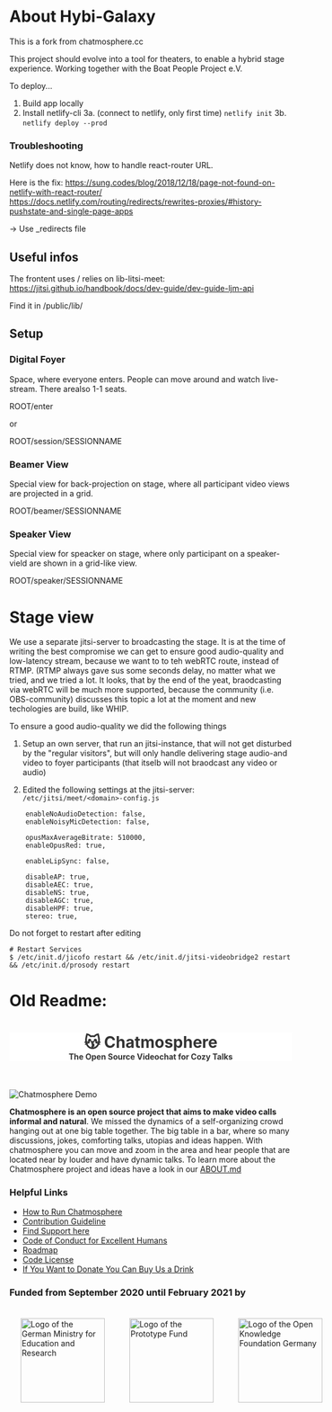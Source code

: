# About Hybi-Galaxy

This is a fork from chatmosphere.cc 

This project should evolve into a tool for theaters, to enable a hybrid stage experience. Working together with the Boat People Project e.V.

To deploy...

1. Build app locally
2. Install netlify-cli
3a. (connect to netlify, only first time) `netlify init`
3b. `netlify deploy --prod`

### Troubleshooting

Netlify does not know, how to handle react-router URL.

Here is the fix: 
https://sung.codes/blog/2018/12/18/page-not-found-on-netlify-with-react-router/
https://docs.netlify.com/routing/redirects/rewrites-proxies/#history-pushstate-and-single-page-apps

-> Use _redirects file

## Useful infos

The frontent uses / relies on lib-litsi-meet: https://jitsi.github.io/handbook/docs/dev-guide/dev-guide-ljm-api

Find it in /public/lib/

## Setup

### Digital Foyer

Space, where everyone enters. People can move around and watch live-stream. There arealso 1-1 seats.

ROOT/enter

or

ROOT/session/SESSIONNAME

### Beamer View

Special view for back-projection on stage, where all participant video views are projected in a grid.

ROOT/beamer/SESSIONNAME

### Speaker View

Special view for speacker on stage, where only participant on a speaker-vield are shown in a grid-like view.

ROOT/speaker/SESSIONNAME

# Stage view

We use a separate jitsi-server to broadcasting the stage. It is at the time of writing the best compromise we can get to ensure good audio-quality and low-latency stream, because we want to to teh webRTC route, instead of RTMP. (RTMP always gave sus some seconds delay, no matter what we tried, and we tried a lot. It looks, that by the end of the yeat, braodcasting via webRTC will be much more supported, because the community (i.e. OBS-community) discusses this topic a lot at the moment and new techologies are build, like WHIP.

To ensure a good audio-quality we did the following things

1. Setup an own server, that run an jitsi-instance, that will not get disturbed by the "regular visitors", but will only handle delivering stage audio-and video to foyer participants (that itselb will not braodcast any video or audio)

2. Edited the following settings at the jitsi-server: `/etc/jitsi/meet/<domain>-config.js`

```
    enableNoAudioDetection: false,
    enableNoisyMicDetection: false,
    
    opusMaxAverageBitrate: 510000,
    enableOpusRed: true,

    enableLipSync: false,

    disableAP: true,
    disableAEC: true,
    disableNS: true,
    disableAGC: true,
    disableHPF: true,
    stereo: true,
```

Do not forget to restart after editing

```
# Restart Services
$ /etc/init.d/jicofo restart && /etc/init.d/jitsi-videobridge2 restart && /etc/init.d/prosody restart
```

# Old Readme:

<div align="center" style="border:0 solid #efefef; background-color: #fff; padding:0; margin:0 0 50px 0; color:#333;">
<h1 style="border-bottom:none; margin-bottom:0;">😽 Chatmosphere</h1>
<b>The Open Source Videochat for Cozy Talks</b>
</div>


![Chatmosphere Demo](docs/chatmosphere.gif)

**Chatmosphere is an open source project that aims to make video calls informal and natural**. We missed the dynamics of a self-organizing crowd hanging out at one big table together. The big table in a bar, where so many discussions, jokes, comforting talks, utopias and ideas happen. With chatmosphere you can move and zoom in the area and hear people that are located near by louder and have dynamic talks. To learn more about the Chatmosphere project and ideas have a look in our [ABOUT.md](docs/ABOUT.md)


### Helpful Links
* [How to Run Chatmosphere](docs/INSTALL.md)
* [Contribution Guideline](docs/CONTRIBUTION.md)
* [Find Support here](https://github.com/Chatmosphere/chatmosphere-app/discussions)
* [Code of Conduct for Excellent Humans](docs/CODE_OF_CONDUCT.md)
* [Roadmap](https://www.notion.so/universalinteraction/Chatmosphere-Features-7f32c0b314944c3db99838634f9b3d42)
* [Code License](LICENSE.md)
* [If You Want to Donate You Can Buy Us a Drink](https://www.buymeacoffee.com/chatmosphere)

<!-- 
You can learn more about the awesome Create React App Starter Kit in the [Create React App documentation](https://facebook.github.io/create-react-app/docs/getting-started).  
To learn more about React, check out the [React documentation](https://reactjs.org/).  
-->
<!-- TODO: write [Shoutout and Fame] -->

### Funded from September 2020 until February 2021 by

<p style="display: flex; flex-direction: row; justify-content: flex-start; align-items: center;">
<a href="https://www.bmbf.de/en/" rel="nofollow"><img src="docs/BMBF-Logo.svg" alt="Logo of the German Ministry for Education and Research" style="max-width:100%; padding:20px;" height="150px"></a>&nbsp; &nbsp; &nbsp; &nbsp; &nbsp; &nbsp; <a href="https://prototypefund.de/en/" rel="nofollow"><img src="docs/PF-Logo.svg" alt="Logo of the Prototype Fund" style="max-width:100%; padding:20px;" height="150px"></a>&nbsp; &nbsp; &nbsp; &nbsp; &nbsp; &nbsp; <a href="https://okfn.de/en/" rel="nofollow"><img src="docs/OKFD-Logo.svg" alt="Logo of the Open Knowledge Foundation Germany" style="max-width:100%; padding:20px;" height="150px"></a>
</p>

